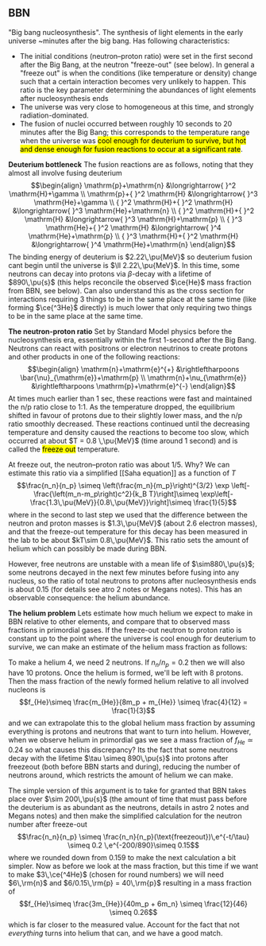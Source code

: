 ## BBN
"Big bang nucleosynthesis". The synthesis of light elements in the early universe  ~minutes after the big bang. Has following characteristics:
- The initial conditions (neutron–proton ratio) were set in the first second after the Big Bang, at the neutron "freeze-out" (see below). In general a "freeze out" is when the conditions (like temperature or density) change such that a certain interaction becomes very unlikely to happen. This ratio is the key parameter determining the abundances of light elements after nucleosynthesis ends
- The universe was very close to homogeneous at this time, and strongly radiation-dominated.
- The fusion of nuclei occurred between roughly 10 seconds to 20 minutes after the Big Bang; this corresponds to the temperature range when the universe was <mark class="hltr-pink">cool enough for deuterium to survive, but hot and dense enough for fusion reactions to occur at a significant rate</mark>.

**Deuterium bottleneck**
The fusion reactions are as follows, noting that they almost all involve fusing deuterium$$\begin{align}
\mathrm{p}+\mathrm{n} &\longrightarrow{ }^2 \mathrm{H}+\gamma \\
\mathrm{p}+{ }^2 \mathrm{H} &\longrightarrow{ }^3 \mathrm{He}+\gamma \\
{ }^2 \mathrm{H}+{ }^2 \mathrm{H} &\longrightarrow{ }^3 \mathrm{He}+\mathrm{n} \\
{ }^2 \mathrm{H}+{ }^2 \mathrm{H} &\longrightarrow{ }^3 \mathrm{H}+\mathrm{p} \\
{ }^3 \mathrm{He}+{ }^2 \mathrm{H} &\longrightarrow{ }^4 \mathrm{He}+\mathrm{p} \\
{ }^3 \mathrm{H}+{ }^2 \mathrm{H} &\longrightarrow{ }^4 \mathrm{He}+\mathrm{n}
\end{align}$$The binding energy of deuterium is $2.22\,\pu{MeV}$ so deuterium fusion cant begin until the universe is $\ll 2.22\,\pu{MeV}$. In this time, some neutrons can decay into protons via $\beta$-decay with a lifetime of $890\,\pu{s}$ (this helps reconcile the observed $\ce{He}$ mass fraction from BBN, see below). Can also understand this as the cross section for interactions requiring 3 things to be in the same place at the same time (like forming $\ce{^3He}$ directly) is much lower that only requiring two things to be in the same place at the same time.

**The neutron-proton ratio**
Set by Standard Model physics before the nucleosynthesis era, essentially within the first 1-second after the Big Bang. Neutrons can react with positrons or electron neutrinos to create protons and other products in one of the following reactions: $$\begin{align}
\mathrm{n}+\mathrm{e}^{+} &\rightleftharpoons \bar{\nu}_{\mathrm{e}}+\mathrm{p} \\
\mathrm{n}+\nu_{\mathrm{e}} &\rightleftharpoons \mathrm{p}+\mathrm{e}^{-}
\end{align}$$At times much earlier than 1 sec, these reactions were fast and maintained the n/p ratio close to 1:1. As the temperature dropped, the equilibrium shifted in favour of protons due to their slightly lower mass, and the n/p ratio smoothly decreased. These reactions continued until the decreasing temperature and density caused the reactions to become too slow, which occurred at about $T = 0.8 \,\pu{MeV}$ (time around 1 second) and is called the <mark class="hltr-pink">freeze out</mark> temperature. 

At freeze out, the neutron–proton ratio was about $1/5$. Why? We can estimate this ratio via a simplified [[Saha equation]] as a function of $T$ $$\frac{n_n}{n_p} \simeq \left(\frac{m_n}{m_p}\right)^{3/2}  \exp \left[-\frac{\left(m_n-m_p\right)c^2}{k_B T}\right]\simeq \exp\left[-\frac{1.3\,\pu{MeV}}{0.8\,\pu{MeV}}\right]\simeq \frac{1}{5}$$where in the second to last step we used that the difference between the neutron and proton masses is $1.3\,\pu{MeV}$ (about 2.6 electron masses), and that the freeze-out temperature for this decay has been measured in the lab to be about $kT\sim 0.8\,\pu{MeV}$. This ratio sets the amount of helium which can possibly be made during BBN.

However, free neutrons are unstable with a mean life of $\sim880\,\pu{s}$; some neutrons decayed in the next few minutes before fusing into any nucleus, so the ratio of total neutrons to protons after nucleosynthesis ends is about $0.15$ (for details see atro 2 notes or Megans notes). This has an observable consequence: the helium abundance. 

**The helium problem**
Lets estimate how much helium we expect to make in BBN relative to other elements, and compare that to observed mass fractions in primordial gases. If the freeze-out neutron to proton ratio is constant up to the point where the universe is cool enough for deuterium to survive, we can make an estimate of the helium mass fraction as follows:

To make a helium 4, we need 2 neutrons. If $n_n/n_p = 0.2$ then we will also have 10 protons. Once the helium is formed, we'll be left with 8 protons. Then the mass fraction of the newly formed helium relative to all involved nucleons is $$f_{He}\simeq \frac{m_{He}}{8m_p + m_{He}} \simeq \frac{4}{12} = \frac{1}{3}$$and we can extrapolate this to the global helium mass fraction by assuming everything is protons and neutrons that want to turn into helium. However, when we observe helium in primordial gas we see a mass fraction of $f_{He}\simeq 0.24$ so what causes this discrepancy? Its the fact that some neutrons decay with the lifetime $\tau \simeq 890\,\pu{s}$ into protons after freezeout (both before BBN starts and during), reducing the number of neutrons around, which restricts the amount of helium we can make. 

The simple version of this argument is to take for granted that BBN takes place over $\sim 200\,\pu{s}$ (the amount of time that must pass before the deuterium is as abundant as the neutrons, details in astro 2 notes and Megans notes) and then make the simplified calculation for the neutron number after freeze-out $$\frac{n_n}{n_p} \simeq \frac{n_n}{n_p}(\text{freezeout})\,e^{-t/\tau} \simeq 0.2 \,e^{-200/890}\simeq 0.15$$where we rounded down from 0.159 to make the next calculation a bit simpler. Now as before we look at the mass fraction, but this time if we want to make $3\,\ce{^4He}$ (chosen for round numbers) we will need $6\,\rm{n}$ and $6/0.15\,\rm{p} = 40\,\rm{p}$ resulting in a mass fraction of $$f_{He}\simeq \frac{3m_{He}}{40m_p + 6m_n} \simeq \frac{12}{46} \simeq 0.26$$which is far closer to the measured value. Account for the fact that not *everything* turns into helium that can, and we have a good match.
